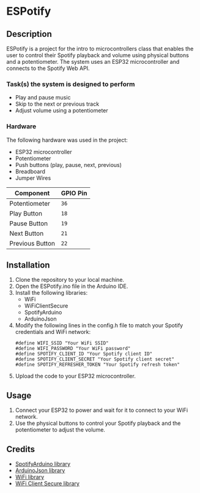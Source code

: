 # ESPotify

## Description

ESPotify is a project for the intro to microcontrollers class that enables the user to control their Spotify playback and volume using physical buttons and a potentiometer. The system uses an ESP32 microcontroller and connects to the Spotify Web API.

### Task(s) the system is designed to perform

- Play and pause music
- Skip to the next or previous track
- Adjust volume using a potentiometer

### Hardware

The following hardware was used in the project:

- ESP32 microcontroller
- Potentiometer
- Push buttons (play, pause, next, previous)
- Breadboard
- Jumper Wires

| Component  | GPIO Pin |
| ------------- | ------------- |
| Potentiometer  | `36` |
| Play Button | `18`  |
| Pause Button | `19`  |
| Next Button | `21`  |
| Previous Button | `22`  |
## Installation

1. Clone the repository to your local machine.
2. Open the ESPotify.ino file in the Arduino IDE.
3. Install the following libraries:
    - WiFi
    - WiFiClientSecure
    - SpotifyArduino
    - ArduinoJson
4. Modify the following lines in the config.h file to match your Spotify credentials and WiFi network:
    ```
    #define WIFI_SSID "Your WiFi SSID"
    #define WIFI_PASSWORD "Your WiFi password"
    #define SPOTIFY_CLIENT_ID "Your Spotify client ID"
    #define SPOTIFY_CLIENT_SECRET "Your Spotify client secret"
    #define SPOTIFY_REFRESHER_TOKEN "Your Spotify refresh token"
    ```
5. Upload the code to your ESP32 microcontroller.

## Usage

1. Connect your ESP32 to power and wait for it to connect to your WiFi network.
2. Use the physical buttons to control your Spotify playback and the potentiometer to adjust the volume.

## Credits

- [SpotifyArduino library](https://github.com/witnessmenow/spotify-api-arduino)
- [ArduinoJson library](https://github.com/bblanchon/ArduinoJson)
- [WiFi library](https://github.com/espressif/arduino-esp32/blob/master/libraries/WiFi/src/WiFi.h)
- [WiFi Client Secure library](https://github.com/espressif/arduino-esp32/tree/master/libraries/WiFiClientSecure)